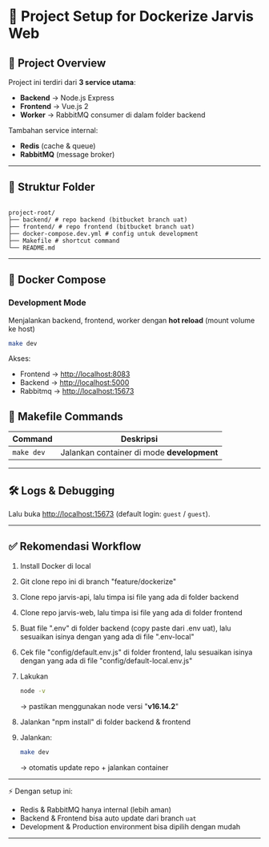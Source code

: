 # 📘 Project Setup for Dockerize Jarvis Web

## 🚀 Project Overview

Project ini terdiri dari **3 service utama**:

- **Backend** → Node.js Express
- **Frontend** → Vue.js 2
- **Worker** → RabbitMQ consumer di dalam folder backend

Tambahan service internal:

- **Redis** (cache & queue)
- **RabbitMQ** (message broker)

---

## 📂 Struktur Folder

```

project-root/
├── backend/ # repo backend (bitbucket branch uat)
├── frontend/ # repo frontend (bitbucket branch uat)
├── docker-compose.dev.yml # config untuk development
├── Makefile # shortcut command
└── README.md

```

---

## 🐳 Docker Compose

### Development Mode

Menjalankan backend, frontend, worker dengan **hot reload** (mount volume ke host)

```bash
make dev
```

Akses:

- Frontend → [http://localhost:8083](http://localhost:8083)
- Backend → [http://localhost:5000](http://localhost:5000)
- Rabbitmq → [http://localhost:15673](http://localhost:15673)

## 📜 Makefile Commands

| Command    | Deskripsi                                  |
| ---------- | ------------------------------------------ |
| `make dev` | Jalankan container di mode **development** |

---

## 🛠 Logs & Debugging

Lalu buka [http://localhost:15673](http://localhost:15672)
(default login: `guest` / `guest`).

---

## ✅ Rekomendasi Workflow

1. Install Docker di local
1. Git clone repo ini di branch "feature/dockerize"
1. Clone repo jarvis-api, lalu timpa isi file yang ada di folder backend
1. Clone repo jarvis-web, lalu timpa isi file yang ada di folder frontend
1. Buat file ".env" di folder backend (copy paste dari .env uat), lalu sesuaikan isinya dengan yang ada di file ".env-local"
1. Cek file "config/default.env.js" di folder frontend, lalu sesuaikan isinya dengan yang ada di file "config/default-local.env.js"
1. Lakukan

   ```bash
   node -v
   ```

   → pastikan menggunakan node versi "**v16.14.2**"

1. Jalankan "npm install" di folder backend & frontend
1. Jalankan:

   ```bash
   make dev
   ```

   → otomatis update repo + jalankan container

---

⚡ Dengan setup ini:

- Redis & RabbitMQ hanya internal (lebih aman)
- Backend & Frontend bisa auto update dari branch `uat`
- Development & Production environment bisa dipilih dengan mudah

---
